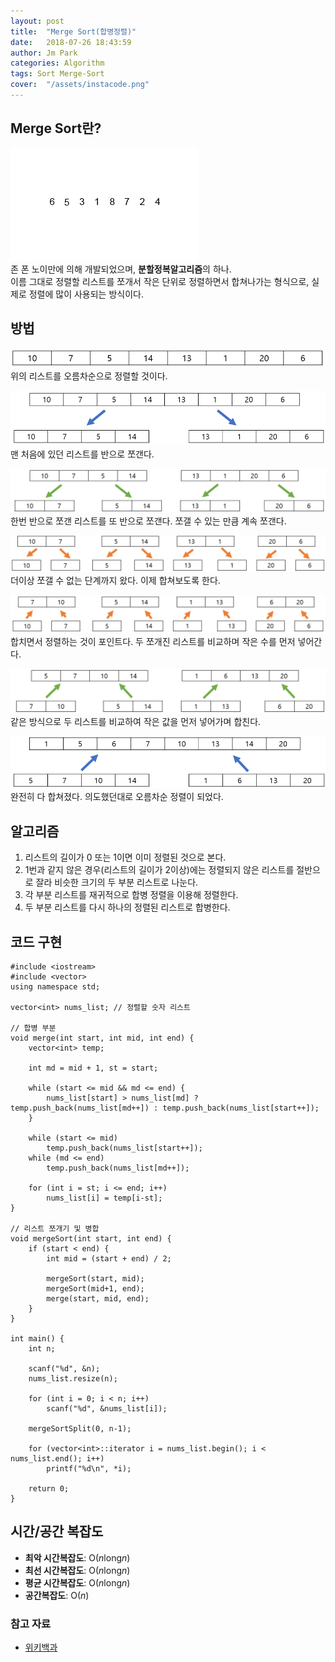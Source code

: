 ```yaml
---
layout: post
title:  "Merge Sort(합병정렬)"
date:   2018-07-26 18:43:59
author: Jm Park
categories: Algorithm
tags: Sort Merge-Sort
cover:  "/assets/instacode.png"
---
```


## Merge Sort란?

![Merge Sort Sample](/assets/Algorithm/Merge-sort-example.gif)   
존 폰 노이만에 의해 개발되었으며, **분할정복알고리즘**의 하나.  
이름 그대로 정렬할 리스트를 쪼개서 작은 단위로 정렬하면서 합쳐나가는 형식으로, 실제로 정렬에 많이 사용되는 방식이다.


## 방법
![merge sort1](/assets/Algorithm/merge-sort1.PNG)   
위의 리스트를 오름차순으로 정렬할 것이다.    

![merge sort2](/assets/Algorithm/merge-sort2.PNG)   
맨 처음에 있던 리스트를 반으로 쪼갠다.  

![merge sort3](/assets/Algorithm/merge-sort3.PNG)   
한번 반으로 쪼갠 리스트를 또 반으로 쪼갠다. 쪼갤 수 있는 만큼 계속 쪼갠다. 

![merge sort4](/assets/Algorithm/merge-sort4.PNG)   
더이상 쪼갤 수 없는 단계까지 왔다. 이제 합쳐보도록 한다.

![merge sort5](/assets/Algorithm/merge-sort5.PNG)   
합치면서 정렬하는 것이 포인트다. 두 쪼개진 리스트를 비교하며 작은 수를 먼저 넣어간다.  

![merge sort6](/assets/Algorithm/merge-sort6.PNG)   
같은 방식으로 두 리스트를 비교하여 작은 값을 먼저 넣어가며 합친다.  

![merge sort7](/assets/Algorithm/merge-sort7.PNG)   
완전히 다 합쳐졌다. 의도했던대로 오름차순 정렬이 되었다. 


## 알고리즘

1. 리스트의 길이가 0 또는 1이면 이미 정렬된 것으로 본다.
2. 1번과 같지 않은 경우(리스트의 길이가 2이상)에는 정렬되지 않은 리스트를 절반으로 잘라 비슷한 크기의 두 부분 리스트로 나눈다.
3. 각 부분 리스트를 재귀적으로 합병 정렬을 이용해 정렬한다.
4. 두 부분 리스트를 다시 하나의 정렬된 리스트로 합병한다.


## 코드 구현  
```{.cpp}
#include <iostream>
#include <vector>
using namespace std;

vector<int> nums_list; // 정렬할 숫자 리스트

// 합병 부분
void merge(int start, int mid, int end) {
	vector<int> temp;
	
	int md = mid + 1, st = start;

	while (start <= mid && md <= end) {
		nums_list[start] > nums_list[md] ? temp.push_back(nums_list[md++]) : temp.push_back(nums_list[start++]);
	}

	while (start <= mid)
		temp.push_back(nums_list[start++]);
	while (md <= end)
		temp.push_back(nums_list[md++]);

	for (int i = st; i <= end; i++)
		nums_list[i] = temp[i-st];
}

// 리스트 쪼개기 및 병합
void mergeSort(int start, int end) {	
	if (start < end) {
		int mid = (start + end) / 2;

		mergeSort(start, mid);
		mergeSort(mid+1, end);
		merge(start, mid, end);
	}
}

int main() {
	int n;

	scanf("%d", &n);
	nums_list.resize(n);
	
	for (int i = 0; i < n; i++)
		scanf("%d", &nums_list[i]);

	mergeSortSplit(0, n-1);
	
	for (vector<int>::iterator i = nums_list.begin(); i < nums_list.end(); i++)
		printf("%d\n", *i);

	return 0;
}
```

## 시간/공간 복잡도
* **최악 시간복잡도**: O(*n*long*n*)  
* **최선 시간복잡도**: O(*n*long*n*)  
* **평균 시간복잡도**: O(*n*long*n*)  
* **공간복잡도**: O(*n*)   


### 참고 자료
* [위키백과](https://ko.wikipedia.org/wiki/%ED%95%A9%EB%B3%91_%EC%A0%95%EB%A0%AC#%ED%86%B1_%EB%8B%A4%EC%9A%B4_%EA%B5%AC%ED%98%84)
